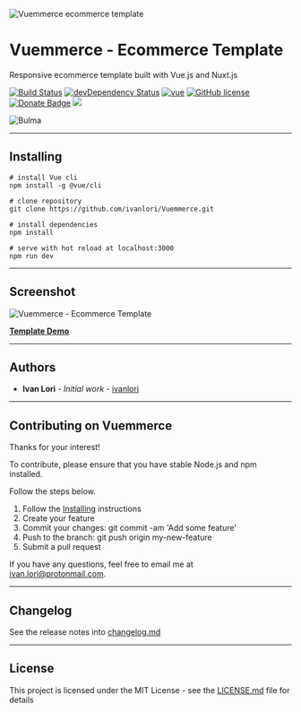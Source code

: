 ![Vuemmerce ecommerce template](http://svilpress.altervista.org/vuemmerce.jpg)

# Vuemmerce - Ecommerce Template

Responsive ecommerce template built with Vue.js and Nuxt.js

[![Build Status](https://travis-ci.org/ivanlori/Vuemmerce.svg)](https://travis-ci.org/ivanlori/Vuemmerce)
[![devDependency Status](https://david-dm.org/ivanlori/Vuemmerce/dev-status.svg)](https://david-dm.org/ivanlori/Vuemmerce#info=devDependencies)
[![vue](https://img.shields.io/badge/vue-2.6.10-brightgreen.svg)](https://github.com/vuejs/vue)
[![GitHub license](https://img.shields.io/github/license/ivanlori/Vuemmerce.svg)](https://github.com/ivanlori/Vuemmerce/blob/master/LICENSE)
[![Donate Badge](https://img.shields.io/badge/buy%20me%20a%20beer-donate-yellow.svg)](https://paypal.me/ivanlori)
[![](https://img.shields.io/twitter/url/https/github.com/ivanlori/Vuemmerce.svg?style=social)](https://twitter.com/intent/tweet?text=Wow:&url=https%3A%2F%2Fgithub.com%2Fivanlori%2FVuemmerce)

![Bulma](http://svilpress.altervista.org/made-with-bulma.png)
___

## Installing

```
# install Vue cli
npm install -g @vue/cli

# clone repository
git clone https://github.com/ivanlori/Vuemmerce.git

# install dependencies
npm install

# serve with hot reload at localhost:3000
npm run dev

```

___

## Screenshot
![Vuemmerce - Ecommerce Template](http://svilpress.altervista.org/screen.png "Vuemmerce - Ecommerce Browser Preview")

**[Template Demo](https://vuemmerce-git-master.ivanlori.now.sh/)**

___

## Authors

* **Ivan Lori** - *Initial work* - [ivanlori](https://github.com/ivanlori)

___

## Contributing on Vuemmerce

Thanks for your interest!

To contribute, please ensure that you have stable Node.js and npm installed.

Follow the steps below.

1. Follow the [Installing](#installing) instructions
2. Create your feature
3. Commit your changes: git commit -am 'Add some feature'
4. Push to the branch: git push origin my-new-feature
5. Submit a pull request

If you have any questions, feel free to email me at [ivan.lori@protonmail.com](mailto:ivan.lori@protonmail.com).

___

## Changelog

See the release notes into [changelog.md](changelog.md)

___

## License

This project is licensed under the MIT License - see the [LICENSE.md](LICENSE.md) file for details
